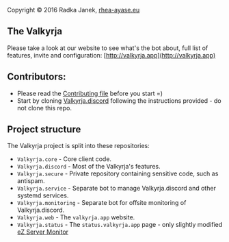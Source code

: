 Copyright © 2016 Radka Janek, [rhea-ayase.eu](http://rhea-ayase.eu)


## The Valkyrja
Please take a look at our website to see what's the bot about, full list of features, invite and configuration: [http://valkyrja.app](http://valkyrja.app)

## Contributors:

* Please read the [Contributing file](CONTRIBUTING.md) before you start =)
* Start by cloning [Valkyrja.discord](https://github.com/RheaAyase/Valkyrja.discord) following the instructions provided - do not clone this repo.

## Project structure

The Valkyrja project is split into these repositories:
* `Valkyrja.core` - Core client code.
* `Valkyrja.discord` - Most of the Valkyrja's features.
* `Valkyrja.secure` - Private repository containing sensitive code, such as antispam.
* `Valkyrja.service` - Separate bot to manage Valkyrja.discord and other systemd services.
* `Valkyrja.monitoring` - Separate bot for offsite monitoring of Valkyrja.discord.
* `Valkyrja.web` - The `valkyrja.app` website.
* `Valkyrja.status` - The `status.valkyrja.app` page - only slightly modified [eZ Server Monitor](https://github.com/shevabam/ezservermonitor-web)

